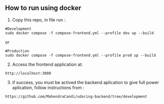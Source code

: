 ## How to run using docker

1. Copy this repo, in file run :

```shell
#Development
sudo docker compose -f compose-frontend.yml --profile dev up --build
```

or

```shell
#Production
sudo docker compose -f compose-frontend.yml --profile prod up --build
```

2. Access the frontend application at:

```
http://localhost:3000
```

3. if success, you must be actived the backend aplication to give full power aplication, follow instructions from :

```
https://github.com/MahendraCandi/udaring-backend/tree/development
```
